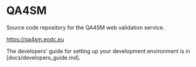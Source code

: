 # QA4SM
Source code repository for the QA4SM web validation service.

https://qa4sm.eodc.eu

The developers' guide for setting up your development environment is in [docs/developers_guide.md].
